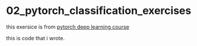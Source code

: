 # 02_pytorch_classification_exercises

this exersice is from [pytorch deep learning course](https://github.com/mrdbourke/pytorch-deep-learning)

this is code that i wrote. 
